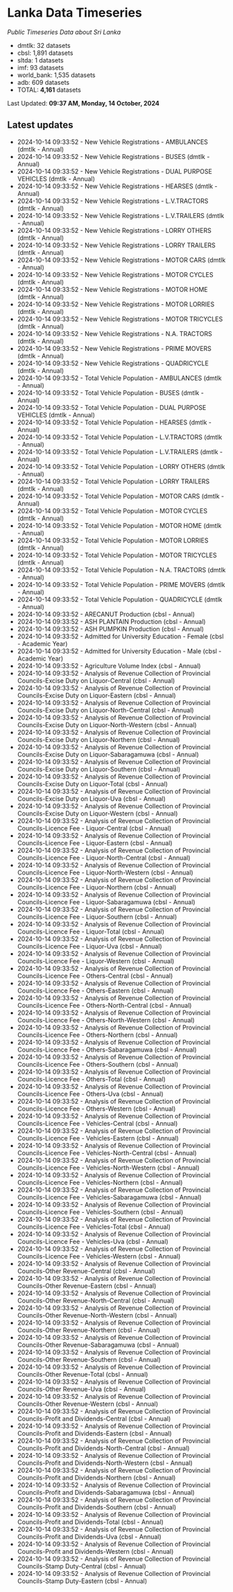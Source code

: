 # Lanka Data Timeseries
*Public Timeseries Data about Sri Lanka*

* dmtlk: 32 datasets
* cbsl: 1,891 datasets
* sltda: 1 datasets
* imf: 93 datasets
* world_bank: 1,535 datasets
* adb: 609 datasets
* TOTAL: **4,161** datasets

Last Updated: **09:37 AM, Monday, 14 October, 2024**

## Latest updates

* 2024-10-14 09:33:52 - New Vehicle Registrations - AMBULANCES (dmtlk - Annual)
* 2024-10-14 09:33:52 - New Vehicle Registrations - BUSES (dmtlk - Annual)
* 2024-10-14 09:33:52 - New Vehicle Registrations - DUAL PURPOSE VEHICLES (dmtlk - Annual)
* 2024-10-14 09:33:52 - New Vehicle Registrations - HEARSES (dmtlk - Annual)
* 2024-10-14 09:33:52 - New Vehicle Registrations - L.V.TRACTORS (dmtlk - Annual)
* 2024-10-14 09:33:52 - New Vehicle Registrations - L.V.TRAILERS (dmtlk - Annual)
* 2024-10-14 09:33:52 - New Vehicle Registrations - LORRY OTHERS (dmtlk - Annual)
* 2024-10-14 09:33:52 - New Vehicle Registrations - LORRY TRAILERS (dmtlk - Annual)
* 2024-10-14 09:33:52 - New Vehicle Registrations - MOTOR CARS (dmtlk - Annual)
* 2024-10-14 09:33:52 - New Vehicle Registrations - MOTOR CYCLES (dmtlk - Annual)
* 2024-10-14 09:33:52 - New Vehicle Registrations - MOTOR HOME (dmtlk - Annual)
* 2024-10-14 09:33:52 - New Vehicle Registrations - MOTOR LORRIES (dmtlk - Annual)
* 2024-10-14 09:33:52 - New Vehicle Registrations - MOTOR TRICYCLES (dmtlk - Annual)
* 2024-10-14 09:33:52 - New Vehicle Registrations - N.A. TRACTORS (dmtlk - Annual)
* 2024-10-14 09:33:52 - New Vehicle Registrations - PRIME MOVERS (dmtlk - Annual)
* 2024-10-14 09:33:52 - New Vehicle Registrations - QUADRICYCLE (dmtlk - Annual)
* 2024-10-14 09:33:52 - Total Vehicle Population - AMBULANCES (dmtlk - Annual)
* 2024-10-14 09:33:52 - Total Vehicle Population - BUSES (dmtlk - Annual)
* 2024-10-14 09:33:52 - Total Vehicle Population - DUAL PURPOSE VEHICLES (dmtlk - Annual)
* 2024-10-14 09:33:52 - Total Vehicle Population - HEARSES (dmtlk - Annual)
* 2024-10-14 09:33:52 - Total Vehicle Population - L.V.TRACTORS (dmtlk - Annual)
* 2024-10-14 09:33:52 - Total Vehicle Population - L.V.TRAILERS (dmtlk - Annual)
* 2024-10-14 09:33:52 - Total Vehicle Population - LORRY OTHERS (dmtlk - Annual)
* 2024-10-14 09:33:52 - Total Vehicle Population - LORRY TRAILERS (dmtlk - Annual)
* 2024-10-14 09:33:52 - Total Vehicle Population - MOTOR CARS (dmtlk - Annual)
* 2024-10-14 09:33:52 - Total Vehicle Population - MOTOR CYCLES (dmtlk - Annual)
* 2024-10-14 09:33:52 - Total Vehicle Population - MOTOR HOME (dmtlk - Annual)
* 2024-10-14 09:33:52 - Total Vehicle Population - MOTOR LORRIES (dmtlk - Annual)
* 2024-10-14 09:33:52 - Total Vehicle Population - MOTOR TRICYCLES (dmtlk - Annual)
* 2024-10-14 09:33:52 - Total Vehicle Population - N.A. TRACTORS (dmtlk - Annual)
* 2024-10-14 09:33:52 - Total Vehicle Population - PRIME MOVERS (dmtlk - Annual)
* 2024-10-14 09:33:52 - Total Vehicle Population - QUADRICYCLE (dmtlk - Annual)
* 2024-10-14 09:33:52 - ARECANUT Production (cbsl - Annual)
* 2024-10-14 09:33:52 - ASH PLANTAIN Production (cbsl - Annual)
* 2024-10-14 09:33:52 - ASH PUMPKIN Production (cbsl - Annual)
* 2024-10-14 09:33:52 - Admitted for University Education - Female (cbsl - Academic Year)
* 2024-10-14 09:33:52 - Admitted for University Education - Male (cbsl - Academic Year)
* 2024-10-14 09:33:52 - Agriculture Volume Index (cbsl - Annual)
* 2024-10-14 09:33:52 - Analysis of Revenue Collection of Provincial Councils-Excise Duty on Liquor-Central (cbsl - Annual)
* 2024-10-14 09:33:52 - Analysis of Revenue Collection of Provincial Councils-Excise Duty on Liquor-Eastern (cbsl - Annual)
* 2024-10-14 09:33:52 - Analysis of Revenue Collection of Provincial Councils-Excise Duty on Liquor-North-Central (cbsl - Annual)
* 2024-10-14 09:33:52 - Analysis of Revenue Collection of Provincial Councils-Excise Duty on Liquor-North-Western (cbsl - Annual)
* 2024-10-14 09:33:52 - Analysis of Revenue Collection of Provincial Councils-Excise Duty on Liquor-Northern (cbsl - Annual)
* 2024-10-14 09:33:52 - Analysis of Revenue Collection of Provincial Councils-Excise Duty on Liquor-Sabaragamuwa (cbsl - Annual)
* 2024-10-14 09:33:52 - Analysis of Revenue Collection of Provincial Councils-Excise Duty on Liquor-Southern (cbsl - Annual)
* 2024-10-14 09:33:52 - Analysis of Revenue Collection of Provincial Councils-Excise Duty on Liquor-Total (cbsl - Annual)
* 2024-10-14 09:33:52 - Analysis of Revenue Collection of Provincial Councils-Excise Duty on Liquor-Uva (cbsl - Annual)
* 2024-10-14 09:33:52 - Analysis of Revenue Collection of Provincial Councils-Excise Duty on Liquor-Western (cbsl - Annual)
* 2024-10-14 09:33:52 - Analysis of Revenue Collection of Provincial Councils-Licence Fee - Liquor-Central (cbsl - Annual)
* 2024-10-14 09:33:52 - Analysis of Revenue Collection of Provincial Councils-Licence Fee - Liquor-Eastern (cbsl - Annual)
* 2024-10-14 09:33:52 - Analysis of Revenue Collection of Provincial Councils-Licence Fee - Liquor-North-Central (cbsl - Annual)
* 2024-10-14 09:33:52 - Analysis of Revenue Collection of Provincial Councils-Licence Fee - Liquor-North-Western (cbsl - Annual)
* 2024-10-14 09:33:52 - Analysis of Revenue Collection of Provincial Councils-Licence Fee - Liquor-Northern (cbsl - Annual)
* 2024-10-14 09:33:52 - Analysis of Revenue Collection of Provincial Councils-Licence Fee - Liquor-Sabaragamuwa (cbsl - Annual)
* 2024-10-14 09:33:52 - Analysis of Revenue Collection of Provincial Councils-Licence Fee - Liquor-Southern (cbsl - Annual)
* 2024-10-14 09:33:52 - Analysis of Revenue Collection of Provincial Councils-Licence Fee - Liquor-Total (cbsl - Annual)
* 2024-10-14 09:33:52 - Analysis of Revenue Collection of Provincial Councils-Licence Fee - Liquor-Uva (cbsl - Annual)
* 2024-10-14 09:33:52 - Analysis of Revenue Collection of Provincial Councils-Licence Fee - Liquor-Western (cbsl - Annual)
* 2024-10-14 09:33:52 - Analysis of Revenue Collection of Provincial Councils-Licence Fee - Others-Central (cbsl - Annual)
* 2024-10-14 09:33:52 - Analysis of Revenue Collection of Provincial Councils-Licence Fee - Others-Eastern (cbsl - Annual)
* 2024-10-14 09:33:52 - Analysis of Revenue Collection of Provincial Councils-Licence Fee - Others-North-Central (cbsl - Annual)
* 2024-10-14 09:33:52 - Analysis of Revenue Collection of Provincial Councils-Licence Fee - Others-North-Western (cbsl - Annual)
* 2024-10-14 09:33:52 - Analysis of Revenue Collection of Provincial Councils-Licence Fee - Others-Northern (cbsl - Annual)
* 2024-10-14 09:33:52 - Analysis of Revenue Collection of Provincial Councils-Licence Fee - Others-Sabaragamuwa (cbsl - Annual)
* 2024-10-14 09:33:52 - Analysis of Revenue Collection of Provincial Councils-Licence Fee - Others-Southern (cbsl - Annual)
* 2024-10-14 09:33:52 - Analysis of Revenue Collection of Provincial Councils-Licence Fee - Others-Total (cbsl - Annual)
* 2024-10-14 09:33:52 - Analysis of Revenue Collection of Provincial Councils-Licence Fee - Others-Uva (cbsl - Annual)
* 2024-10-14 09:33:52 - Analysis of Revenue Collection of Provincial Councils-Licence Fee - Others-Western (cbsl - Annual)
* 2024-10-14 09:33:52 - Analysis of Revenue Collection of Provincial Councils-Licence Fee - Vehicles-Central (cbsl - Annual)
* 2024-10-14 09:33:52 - Analysis of Revenue Collection of Provincial Councils-Licence Fee - Vehicles-Eastern (cbsl - Annual)
* 2024-10-14 09:33:52 - Analysis of Revenue Collection of Provincial Councils-Licence Fee - Vehicles-North-Central (cbsl - Annual)
* 2024-10-14 09:33:52 - Analysis of Revenue Collection of Provincial Councils-Licence Fee - Vehicles-North-Western (cbsl - Annual)
* 2024-10-14 09:33:52 - Analysis of Revenue Collection of Provincial Councils-Licence Fee - Vehicles-Northern (cbsl - Annual)
* 2024-10-14 09:33:52 - Analysis of Revenue Collection of Provincial Councils-Licence Fee - Vehicles-Sabaragamuwa (cbsl - Annual)
* 2024-10-14 09:33:52 - Analysis of Revenue Collection of Provincial Councils-Licence Fee - Vehicles-Southern (cbsl - Annual)
* 2024-10-14 09:33:52 - Analysis of Revenue Collection of Provincial Councils-Licence Fee - Vehicles-Total (cbsl - Annual)
* 2024-10-14 09:33:52 - Analysis of Revenue Collection of Provincial Councils-Licence Fee - Vehicles-Uva (cbsl - Annual)
* 2024-10-14 09:33:52 - Analysis of Revenue Collection of Provincial Councils-Licence Fee - Vehicles-Western (cbsl - Annual)
* 2024-10-14 09:33:52 - Analysis of Revenue Collection of Provincial Councils-Other Revenue-Central (cbsl - Annual)
* 2024-10-14 09:33:52 - Analysis of Revenue Collection of Provincial Councils-Other Revenue-Eastern (cbsl - Annual)
* 2024-10-14 09:33:52 - Analysis of Revenue Collection of Provincial Councils-Other Revenue-North-Central (cbsl - Annual)
* 2024-10-14 09:33:52 - Analysis of Revenue Collection of Provincial Councils-Other Revenue-North-Western (cbsl - Annual)
* 2024-10-14 09:33:52 - Analysis of Revenue Collection of Provincial Councils-Other Revenue-Northern (cbsl - Annual)
* 2024-10-14 09:33:52 - Analysis of Revenue Collection of Provincial Councils-Other Revenue-Sabaragamuwa (cbsl - Annual)
* 2024-10-14 09:33:52 - Analysis of Revenue Collection of Provincial Councils-Other Revenue-Southern (cbsl - Annual)
* 2024-10-14 09:33:52 - Analysis of Revenue Collection of Provincial Councils-Other Revenue-Total (cbsl - Annual)
* 2024-10-14 09:33:52 - Analysis of Revenue Collection of Provincial Councils-Other Revenue-Uva (cbsl - Annual)
* 2024-10-14 09:33:52 - Analysis of Revenue Collection of Provincial Councils-Other Revenue-Western (cbsl - Annual)
* 2024-10-14 09:33:52 - Analysis of Revenue Collection of Provincial Councils-Profit and Dividends-Central (cbsl - Annual)
* 2024-10-14 09:33:52 - Analysis of Revenue Collection of Provincial Councils-Profit and Dividends-Eastern (cbsl - Annual)
* 2024-10-14 09:33:52 - Analysis of Revenue Collection of Provincial Councils-Profit and Dividends-North-Central (cbsl - Annual)
* 2024-10-14 09:33:52 - Analysis of Revenue Collection of Provincial Councils-Profit and Dividends-North-Western (cbsl - Annual)
* 2024-10-14 09:33:52 - Analysis of Revenue Collection of Provincial Councils-Profit and Dividends-Northern (cbsl - Annual)
* 2024-10-14 09:33:52 - Analysis of Revenue Collection of Provincial Councils-Profit and Dividends-Sabaragamuwa (cbsl - Annual)
* 2024-10-14 09:33:52 - Analysis of Revenue Collection of Provincial Councils-Profit and Dividends-Southern (cbsl - Annual)
* 2024-10-14 09:33:52 - Analysis of Revenue Collection of Provincial Councils-Profit and Dividends-Total (cbsl - Annual)
* 2024-10-14 09:33:52 - Analysis of Revenue Collection of Provincial Councils-Profit and Dividends-Uva (cbsl - Annual)
* 2024-10-14 09:33:52 - Analysis of Revenue Collection of Provincial Councils-Profit and Dividends-Western (cbsl - Annual)
* 2024-10-14 09:33:52 - Analysis of Revenue Collection of Provincial Councils-Stamp Duty-Central (cbsl - Annual)
* 2024-10-14 09:33:52 - Analysis of Revenue Collection of Provincial Councils-Stamp Duty-Eastern (cbsl - Annual)